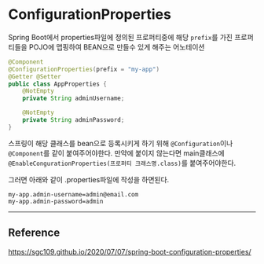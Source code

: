 # ConfigurationProperties

Spring Boot에서 properties파일에 정의된 프로퍼티중에 해당 `prefix`를 가진 프로퍼티들을 POJO에 맵핑하여 BEAN으로 만들수 있게 해주는 어노테이션

```java
@Component
@ConfigurationProperties(prefix = "my-app")
@Getter @Setter
public class AppProperties {
    @NotEmpty
    private String adminUsername;

    @NotEmpty
    private String adminPassword;
}
```

스프링이 해당 클래스를 bean으로 등록시키게 하기 위해 `@Configuration`이나 `@Component`를 같이 붙여주어야한다.
만약에 붙이지 않는다면 main클래스에 `@EnableCongurationProperties(프로퍼티 크래스명.class)`를 붙여주어야한다.

그러면 아래와 같이 .properties파일에 작성을 하면된다.

```
my-app.admin-username=admin@email.com
my-app.admin-password=admin
```

---

## Reference

https://sgc109.github.io/2020/07/07/spring-boot-configuration-properties/
